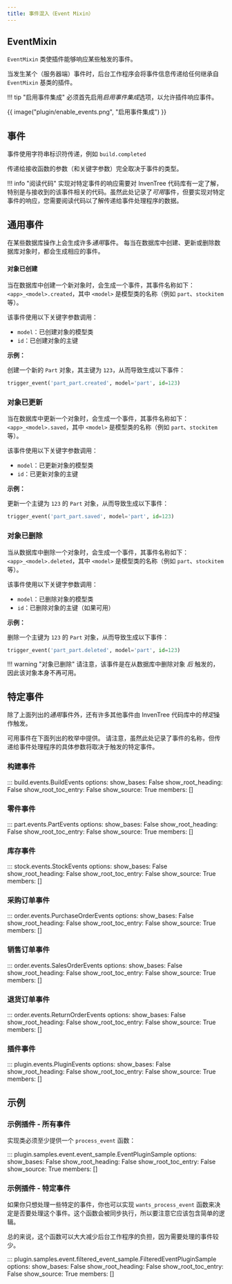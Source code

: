 ```yaml
---
title: 事件混入（Event Mixin）
---
```


## EventMixin

`EventMixin` 类使插件能够响应某些触发的事件。

当发生某个（服务器端）事件时，后台工作程序会将事件信息传递给任何继承自 `EventMixin` 基类的插件。

!!! tip "启用事件集成"
    必须首先启用*启用事件集成*选项，以允许插件响应事件。

{{ image("plugin/enable_events.png", "启用事件集成") }}

## 事件

事件使用字符串标识符传递，例如 `build.completed`

传递给接收函数的参数（和关键字参数）完全取决于事件的类型。

!!! info "阅读代码"
    实现对特定事件的响应需要对 InvenTree 代码库有一定了解，特别是与接收到的该事件相关的代码。虽然此处记录了*可用*事件，但要实现对特定事件的响应，您需要阅读代码以了解传递给事件处理程序的数据。

## 通用事件

在某些数据库操作上会生成许多*通用*事件。 每当在数据库中创建、更新或删除数据库对象时，都会生成相应的事件。

#### 对象已创建

当在数据库中创建一个新对象时，会生成一个事件，其事件名称如下：`<app>_<model>.created`，其中 `<model>` 是模型类的名称（例如 `part`、`stockitem` 等）。

该事件使用以下关键字参数调用：

- `model`：已创建对象的模型类
- `id`：已创建对象的主键

**示例：**

创建一个新的 `Part` 对象，其主键为 `123`，从而导致生成以下事件：

```python
trigger_event('part_part.created', model='part', id=123)
```

### 对象已更新

当在数据库中更新一个对象时，会生成一个事件，其事件名称如下：`<app>_<model>.saved`，其中 `<model>` 是模型类的名称（例如 `part`、`stockitem` 等）。

该事件使用以下关键字参数调用：

- `model`：已更新对象的模型类
- `id`：已更新对象的主键

**示例：**

更新一个主键为 `123` 的 `Part` 对象，从而导致生成以下事件：

```python
trigger_event('part_part.saved', model='part', id=123)
```

### 对象已删除

当从数据库中删除一个对象时，会生成一个事件，其事件名称如下：`<app>_<model>.deleted`，其中 `<model>` 是模型类的名称（例如 `part`、`stockitem` 等）。

该事件使用以下关键字参数调用：

- `model`：已删除对象的模型类
- `id`：已删除对象的主键（如果可用）

**示例：**

删除一个主键为 `123` 的 `Part` 对象，从而导致生成以下事件：

```python
trigger_event('part_part.deleted', model='part', id=123)
```

!!! warning "对象已删除"
    请注意，该事件是在从数据库中删除对象 *后* 触发的，因此该对象本身不再可用。

## 特定事件

除了上面列出的*通用*事件外，还有许多其他事件由 InvenTree 代码库中的*特定*操作触发。

可用事件在下面列出的枚举中提供。 请注意，虽然此处记录了事件的名称，但传递给事件处理程序的具体参数将取决于触发的特定事件。

### 构建事件

::: build.events.BuildEvents
    options:
        show_bases: False
        show_root_heading: False
        show_root_toc_entry: False
        show_source: True
        members: []

### 零件事件

::: part.events.PartEvents
    options:
        show_bases: False
        show_root_heading: False
        show_root_toc_entry: False
        show_source: True
        members: []

### 库存事件

::: stock.events.StockEvents
    options:
        show_bases: False
        show_root_heading: False
        show_root_toc_entry: False
        show_source: True
        members: []

### 采购订单事件

::: order.events.PurchaseOrderEvents
    options:
        show_bases: False
        show_root_heading: False
        show_root_toc_entry: False
        show_source: True
        members: []

### 销售订单事件

::: order.events.SalesOrderEvents
    options:
        show_bases: False
        show_root_heading: False
        show_root_toc_entry: False
        show_source: True
        members: []

### 退货订单事件

::: order.events.ReturnOrderEvents
    options:
        show_bases: False
        show_root_heading: False
        show_root_toc_entry: False
        show_source: True
        members: []

### 插件事件

::: plugin.events.PluginEvents
    options:
        show_bases: False
        show_root_heading: False
        show_root_toc_entry: False
        show_source: True
        members: []

## 示例

### 示例插件 - 所有事件

实现类必须至少提供一个 `process_event` 函数：

::: plugin.samples.event.event_sample.EventPluginSample
    options:
        show_bases: False
        show_root_heading: False
        show_root_toc_entry: False
        show_source: True
        members: []

### 示例插件 - 特定事件

如果你只想处理一些特定的事件，你也可以实现 `wants_process_event` 函数来决定是否要处理这个事件。这个函数会被同步执行，所以要注意它应该包含简单的逻辑。

总的来说，这个函数可以大大减少后台工作程序的负担，因为需要处理的事件较少。

::: plugin.samples.event.filtered_event_sample.FilteredEventPluginSample
    options:
        show_bases: False
        show_root_heading: False
        show_root_toc_entry: False
        show_source: True
        members: []
